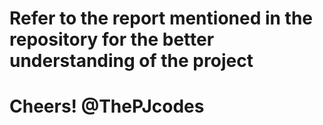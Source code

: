 # Refer to the report mentioned in the repository for the better understanding of the project
# Cheers! @ThePJcodes
